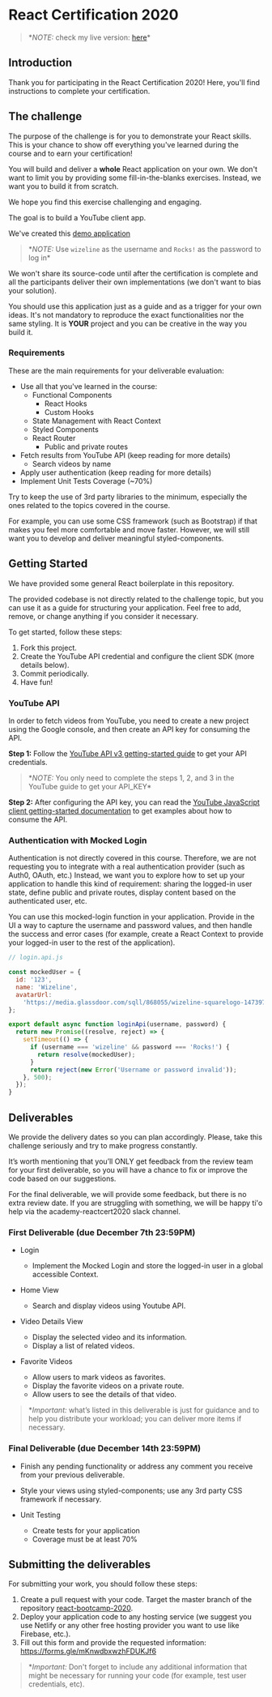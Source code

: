 # React Certification 2020

> \*_NOTE:_ check my live version: [here](https://goofy-jepsen-309396.netlify.app/#/)\*

## Introduction

Thank you for participating in the React Certification 2020! Here, you'll find instructions to complete your certification.

## The challenge
 
The purpose of the challenge is for you to demonstrate your React skills. This is your chance to show off everything you've learned during the course and to earn your certification!

You will build and deliver a **whole** React application on your own. We don't want to limit you by providing some fill-in-the-blanks exercises. Instead, we want you to build it from scratch. 

We hope you find this exercise challenging and engaging.

The goal is to build a YouTube client app.

We've created this [demo application](https://react-bootcamp-wizeline.netlify.app/)

> \*_NOTE:_ Use `wizeline` as the username and `Rocks!` as the password to log in\*

We won't share its source-code until after the certification is complete and all the participants deliver their own implementations (we don't want to bias your solution).

You should use this application just as a guide and as a trigger for your own ideas. It's not mandatory to reproduce the exact functionalities nor the same styling. It is **YOUR** project and you can be creative in the way you build it.

### Requirements

These are the main requirements for your deliverable evaluation:

- Use all that you've learned in the course:
  - Functional Components
    - React Hooks
    - Custom Hooks
  - State Management with React Context
  - Styled Components
  - React Router
    - Public and private routes
- Fetch results from YouTube API (keep reading for more details)
  - Search videos by name
- Apply user authentication (keep reading for more details)
- Implement Unit Tests Coverage (~70%)

Try to keep the use of 3rd party libraries to the minimum, especially the ones related to the topics covered in the course.

For example, you can use some CSS framework (such as Bootstrap) if that makes you feel more comfortable and move faster. However, we will still want you to develop and deliver meaningful styled-components.

## Getting Started

We have provided some general React boilerplate in this repository.

The provided codebase is not directly related to the challenge topic, but you can use it as a guide for structuring your application. Feel free to add, remove, or change anything if you consider it necessary.

To get started, follow these steps:

1. Fork this project.
1. Create the YouTube API credential and configure the client SDK (more details below).
1. Commit periodically.
1. Have fun!

### YouTube API

In order to fetch videos from YouTube, you need to create a new project using the Google console, and then create an API key for consuming the API.

**Step 1:** Follow the [YouTube API v3 getting-started guide](https://developers.google.com/youtube/v3/getting-started) to get your API credentials.

> \*_NOTE:_ You only need to complete the steps 1, 2, and 3 in the YouTube guide to get your API_KEY\*

**Step 2:** After configuring the API key, you can read the [YouTube JavaScript client getting-started documentation](https://github.com/google/google-api-javascript-client/blob/master/docs/start.md) to get examples about how to consume the API.

### Authentication with Mocked Login

Authentication is not directly covered in this course. Therefore, we are not requesting you to integrate with a real authentication provider (such as Auth0, OAuth, etc.) Instead, we want you to explore how to set up your application to handle this kind of requirement: sharing the logged-in user state, define public and private routes, display content based on the authenticated user, etc.

You can use this mocked-login function in your application. Provide in the UI a way to capture the username and password values, and then handle the success and error cases (for example, create a React Context to provide your logged-in user to the rest of the application).

```javascript
// login.api.js

const mockedUser = {
  id: '123',
  name: 'Wizeline',
  avatarUrl:
    'https://media.glassdoor.com/sqll/868055/wizeline-squarelogo-1473976610815.png',
};

export default async function loginApi(username, password) {
  return new Promise((resolve, reject) => {
    setTimeout(() => {
      if (username === 'wizeline' && password === 'Rocks!') {
        return resolve(mockedUser);
      }
      return reject(new Error('Username or password invalid'));
    }, 500);
  });
}
```

## Deliverables

We provide the delivery dates so you can plan accordingly. Please, take this challenge seriously and try to make progress constantly.

It’s worth mentioning that you’ll ONLY get feedback from the review team for your first deliverable, so you will have a chance to fix or improve the code based on our suggestions.

For the final deliverable, we will provide some feedback, but there is no extra review date. If you are struggling with something, we will be happy ti'o help via the academy-reactcert2020 slack channel.

### First Deliverable (due December 7th 23:59PM)

- Login

  - Implement the Mocked Login and store the logged-in user in a global accessible Context.

- Home View

  - Search and display videos using Youtube API.

- Video Details View

  - Display the selected video and its information.
  - Display a list of related videos.

- Favorite Videos
  - Allow users to mark videos as favorites.
  - Display the favorite videos on a private route.
  - Allow users to see the details of that video.

> \*_Important:_ what’s listed in this deliverable is just for guidance and to help you distribute your workload; you can deliver more items if necessary.

### Final Deliverable (due December 14th 23:59PM)

- Finish any pending functionality or address any comment you receive from your previous deliverable.

- Style your views using styled-components; use any 3rd party CSS framework if necessary.

- Unit Testing
  - Create tests for your application
  - Coverage must be at least 70%

## Submitting the deliverables

For submitting your work, you should follow these steps:

1. Create a pull request with your code. Target the master branch of the repository [react-bootcamp-2020](https://github.com/wizelineacademy/react-bootcamp-2020).
2. Deploy your application code to any hosting service (we suggest you use Netlify or any other free hosting provider you want to use like Firebase, etc.).
3. Fill out this form and provide the requested information: https://forms.gle/mKnwdbxwzhFDUKJf6

> \*_Important:_ Don't forget to include any additional information that might be necessary for running your code (for example, test user credentials, etc).
